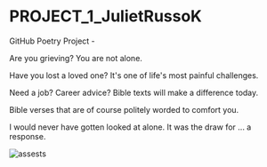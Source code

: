 # PROJECT_1_JulietRussoK
GitHub Poetry Project - 


Are you grieving? You are not alone.

Have you lost a loved one? It's one of life's most painful challenges.  

Need a job? Career advice? Bible texts will make a difference today.  

Bible verses that are of course politely worded to comfort you. 

I would never have gotten looked at alone. It was the draw for ... a response. 


![assests](https://github.com/JulietRussoK/PROJECT_1_JulietRussoK/assets/156146741/f0c8b0f1-4ac9-4411-a456-6b32dba9400b)

